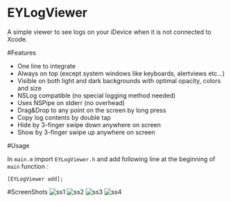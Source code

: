 # EYLogViewer
A simple viewer to see logs on your iDevice when it is not connected to Xcode.

#Features

 - One line to integrate
 - Always on top (except system windows like keyboards, alertviews etc...)
 - Visible on both light and dark backgrounds with optimal opacity, colors and size
 - NSLog compatible (no special logging method needed)
 - Uses NSPipe on stderr (no overhead)
 - Drag&Drop to any point on the screen by long press
 - Copy log contents by double tap
 - Hide by 3-finger swipe down anywhere on screen
 - Show by 3-finger swipe up anywhere on screen

#Usage

In `main.m` import `EYLogViewer.h` and add following line at the beginning of `main` function :

`[EYLogViewer add];`


#ScreenShots
![ss1](https://cloud.githubusercontent.com/assets/1222652/13434323/c2bc7be8-e018-11e5-8578-c265730912ad.png)
![ss2](https://cloud.githubusercontent.com/assets/1222652/13434325/c2db4834-e018-11e5-9727-bc1747d114c5.png)
![ss3](https://cloud.githubusercontent.com/assets/1222652/13434326/c2f42da4-e018-11e5-857c-e995a8686bbb.png)
![ss4](https://cloud.githubusercontent.com/assets/1222652/13434327/c2f4eb36-e018-11e5-8e35-9bacfad52bc7.png)
